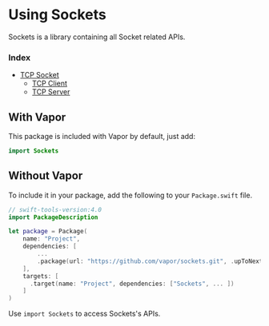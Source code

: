 # Using Sockets

Sockets is a library containing all Socket related APIs.

### Index

- [TCP Socket](tcp-socket.md)
  - [TCP Client](tcp-client.md)
  - [TCP Server](tcp-server.md)

## With Vapor

This package is included with Vapor by default, just add:

```swift
import Sockets
```

## Without Vapor

To include it in your package, add the following to your `Package.swift` file.

```swift
// swift-tools-version:4.0
import PackageDescription

let package = Package(
    name: "Project",
    dependencies: [
        ...
        .package(url: "https://github.com/vapor/sockets.git", .upToNextMajor(from: "3.0.0")),
    ],
    targets: [
      .target(name: "Project", dependencies: ["Sockets", ... ])
    ]
)
```

Use `import Sockets` to access Sockets's APIs.
